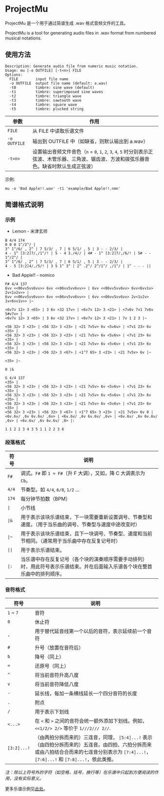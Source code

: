 # ProjectMu

ProjectMu 是一个用于通过简谱生成 .wav 格式音频文件的工具。

ProjectMu is a tool for generating audio files in .wav format from numbered musical notations.

## 使用方法

```
Description: Generate audio file from numeric music notation.
Usage: mu [-o OUTFILE] [-t<n>] FILE
Options:
  FILE        input file name
  -o OUTFILE  output file name (default: a.wav)
  -t0         timbre: sine wave (default)
  -t1         timbre: superimposed sine waves
  -t2         timbre: triangle wave
  -t3         timbre: sawtooth wave
  -t4         timbre: square wave
  -t5         timbre: plucked string
```

| 参数 | 作用 |
| --- | --- |
| `FILE` | 从 FILE 中读取乐谱文件 |
| `-o OUTFILE` | 输出到 OUTFILE 中（如缺省，则默认输出到 a.wav） |
| `-t<n>` | 设置输出音频文件音色（`n` = `0`, `1`, `2`, `3`, `4`, `5` 时分别表示正弦波、木管乐器、三角波、锯齿波、方波和拨弦乐器音色。缺省时默认生成正弦波） |

示例:

```
mu -o 'Bad Apple!!.wav' -t1 'example/Bad Apple!!.nmn'
```

## 简谱格式说明

### 示例

+ Lemon - 米津玄师

```
B 4/4 174
0 0 0 1^/2^/ |
3^ 1^/6/ , 2^ | 7 5/3/ , 7 | 6 5/1/ , 5 | 3 - - 2/3/ |
4 - 1^ [3:2]7/,/1^/! | 5 - 4 3./4// | 4# - 1^ [3:2]7/,/6/! | 5# - - 1^/2^/ |
3^ 1^/6/ , 2^ | 7 5/3/ , 7 | 6 5/1/ , 5 | 3 - - 2/3/ |
4 - 5 [3:2]4/,/5/! | 3 5 1^ 3^ | 2^ .2^/ 2^/1^/ ,/1^/ | 1^ - - - ||
```

+ Bad Apple!! - nomico

```
F# 4/4 137
6vv <<06vv5vv6vv>> 6vv <<06vv5vv6vv>> | 6vv <<06vv5vv6vv> 6vv<6vv1v> 2v<1v2v>> |
6vv <<06vv5vv6vv>> 6vv <<06vv5vv6vv>> | 6vv <<06vv5vv6vv> 2v<1v2v> 1v<6vv1v>> |~

<6v7v 12> 3 <65> | 3 6v <32 17v> | <6v7v 12> 3 <21> | <7v6v 7v1 7v6v 5#v7v> |
<6v7v 12> 3 <65> | 3 6v <32 17v> | <6v7v 12> 3 <21> | 7v 1 2 3 |~

<56 32> 3 <23> | <56 32> 3 <23> | <21 7v5v> 6v <5v6v> | <7v1 23> 6v <35> |
<56 32> 3 <23> | <56 32> 3 <23> | <21 7v5v> 6v <5v6v> | <7v1 23> 6v <35> |
<56 32> 3 <23> | <56 32> 3 <23> | <21 7v5v> 6v <5v6v> | <7v1 23> 6v <35> |
<56 32> 3 <23> | <56 32> 3 <67> | <1^7 65> 3 <23> | <21 7v5v> 6v |~

<35> |~

0 |&

G 4/4 137
<35> |
<56 32> 3 <23> | <56 32> 3 <23> | <21 7v5v> 6v <5v6v> | <7v1 23> 6v <35> |
<56 32> 3 <23> | <56 32> 3 <23> | <21 7v5v> 6v <5v6v> | <7v1 23> 6v <35> |
<56 32> 3 <23> | <56 32> 3 <23> | <21 7v5v> 6v <5v6v> | <7v1 23> 6v <35> |
<56 32> 3 <23> | <56 32> 3 <67> | <1^7 65> 3 <23> | <21 7v5v> 6v 0 |
<6v.6v/ ,6v 6v.6v/ ,6v> | <6v.6v/ ,6v 6v.6v/ ,6v> | <6v.6v/ ,6v 6v.6v/ ,6v> | <6v.6v/ ,6v 6v.6v/ ,0> |:

1 1 2 2 3 4 3 5 1 1 2 2 3 6
```

### 段落格式

| 符号 | 说明 |
| --- | --- |
| `F#` | 调式。`F#` 即 `1 = F#`（升 F 大调），又如，降 C 大调表示为 `Cb`。 |
| `4/4` | 节奏型。如 `4/4`, `6/8`, `1/2` ... |
| `174` | 每分钟节拍数（BPM） |
| `\|` | 小节线 |
| `\|&` | 用于表示该块乐谱结束，下一块需要重新设置调号、节奏型和速度。（用于当乐曲的调号、节奏型与速度中途改变时） |
| `\|~` | 用于表示该块乐谱结束，且下一块调号、节奏型、速度和当前节相同。（通常用于当乐曲中存在反复记号时） |
| `\|\|` | 用于表示乐谱结束。 |
| `\|:` | 当乐谱中存在反复记号（各个块的演奏顺序需要手动排列）时，用此符号表示乐谱结束。并在后面输入乐谱各个块在整首乐曲中的排列顺序。 |

### 音符格式

| 符号 | 说明 |
| --- | --- |
| `1` ~ `7` | 音符 |
| `0` | 休止符 |
| `,` | 用于替代延音线第一个以后的音符，表示延续前一个音符 |
| `#` | 升号（放置在音符后） |
| `b` | 降号（同上） |
| `=` | 还原号（同上） |
| `^` | 将当前音符升高八度 |
| `v` | 将当前音符降低八度 |
| `-` | 延长线，每加一条横线延长一个四分音符的长度 |
| `.` | 附点 |
| `/` | 用于表示下划线 |
| `<...>` | 在 `<` 和 `>` 之间的音符会统一额外添加下划线。例如， `<<1/2/> 2/>` 等价于 `1///2/// 2//`. |
| `[3:2]...!` | （由两拍分拆而来的）三连音，同理， `[5:4]...!` 表示（由四拍分拆而来的）五连音。由四拍、六拍分拆而来或由八拍结合合而来的七连音分别表示为 `[7:4]...!`，`[7:6]...!` 和 `[7:8]...!`，依此类推。 |

*注：除以上符号外的字符（如空格，括号，换行等）在乐谱中只起到方便阅读的作用，没有实际意义。*

更多乐谱示例见[此处](example)。
